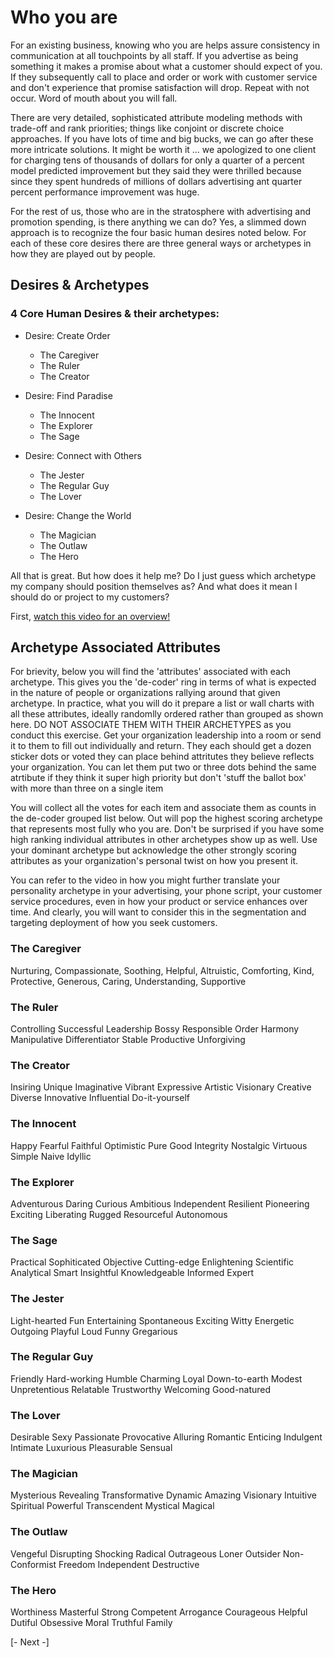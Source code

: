 
# Who you are

For an existing business, knowing who you are helps assure consistency in communication at all touchpoints by all staff.   If you advertise as being something it makes a promise about what a customer should expect of you.  If they subsequently call to place and order or work with customer service and don't experience that promise satisfaction will drop.  Repeat with not occur.  Word of mouth about you will fall.

There are very detailed, sophisticated attribute modeling methods with trade-off and rank priorities; things like conjoint or discrete choice approaches.  If you have lots of time and big bucks, we can go after these more intricate solutions.  It might be worth it ... we apologized to one client for charging tens of thousands of dollars for only a quarter of a percent model predicted improvement but they said they were thrilled because since they spent hundreds of millions of dollars advertising ant quarter percent performance improvement was huge.

For the rest of us, those who are in the stratosphere with advertising and promotion spending, is there anything we can do?  Yes, a slimmed down approach is to recognize the four basic human desires noted below.  For each of these core desires there are three general ways or archetypes in how they are played out by people.  

## Desires & Archetypes

### 4 Core Human Desires & their archetypes:

- Desire: Create Order

  - The Caregiver
  - The Ruler
  - The Creator

- Desire: Find Paradise

  - The Innocent
  - The Explorer
  - The Sage

- Desire: Connect with Others

  - The Jester
  - The Regular Guy
  - The Lover

- Desire: Change the World

  - The Magician
  - The Outlaw
  - The Hero


All that is great.  But how does it help me?  Do I just guess which archetype my company should position themselves as?  And what does it mean I should do or project to my customers?

First, [watch this video for an overview!](https://www.youtube.com/watch?v=YgrQGRtkKvc&t=20s)



## Archetype Associated Attributes

For brievity, below you will find the 'attributes' associated with each archetype.  This gives you the 'de-coder' ring in terms of what is expected in the nature of people or organizations rallying around that given archetype.  In practice, what you will do it prepare a list or wall charts with all these attributes, ideally randomlly ordered rather than grouped as shown here.  DO NOT ASSOCIATE THEM WITH THEIR ARCHETYPES as you conduct this exercise.  Get your organization leadership into a room or send it to them to fill out individually and return.  They each should get a dozen sticker dots or voted they can place behind attritutes they believe reflects your organization.  You can let them put two or three dots behind the same atrtibute if they think it super high priority but don't 'stuff the ballot box' with more than three on a single item

You will collect all the votes for each item and associate them as counts in the de-coder grouped list below.  Out will pop the highest scoring archetype that represents most fully who you are.  Don't be surprised if you have some high ranking individual attributes in other archetypes show up as well.  Use your dominant archetype but acknowledge the other strongly scoring attributes as your organization's personal twist on how you present it.

You can refer to the video in how you might further translate your personality archetype in your advertising, your phone script, your customer service procedures, even in how your product or service enhances over time.  And clearly, you will want to consider this in the segmentation and targeting deployment of how you seek customers.


### The Caregiver

Nurturing, 
Compassionate, 
Soothing, 
Helpful, 
Altruistic, 
Comforting, 
Kind, 
Protective, 
Generous, 
Caring, 
Understanding, 
Supportive


### The Ruler

Controlling
Successful
Leadership
Bossy
Responsible
Order
Harmony
Manipulative
Differentiator
Stable
Productive
Unforgiving


### The Creator

Insiring
Unique
Imaginative
Vibrant
Expressive
Artistic
Visionary
Creative
Diverse
Innovative
Influential
Do-it-yourself


### The Innocent

Happy
Fearful
Faithful
Optimistic
Pure
Good
Integrity
Nostalgic
Virtuous
Simple
Naive
Idyllic


### The Explorer

Adventurous
Daring
Curious
Ambitious
Independent
Resilient
Pioneering
Exciting
Liberating
Rugged
Resourceful
Autonomous

### The Sage

Practical
Sophiticated
Objective
Cutting-edge
Enlightening
Scientific
Analytical
Smart
Insightful
Knowledgeable
Informed
Expert

### The Jester

Light-hearted
Fun
Entertaining
Spontaneous
Exciting
Witty
Energetic
Outgoing
Playful
Loud
Funny
Gregarious


### The Regular Guy

Friendly
Hard-working
Humble
Charming
Loyal
Down-to-earth
Modest
Unpretentious
Relatable
Trustworthy
Welcoming
Good-natured


### The Lover

Desirable
Sexy
Passionate
Provocative
Alluring
Romantic
Enticing
Indulgent
Intimate
Luxurious
Pleasurable
Sensual


### The Magician

Mysterious
Revealing
Transformative
Dynamic
Amazing
Visionary
Intuitive
Spiritual
Powerful
Transcendent
Mystical
Magical


### The Outlaw

Vengeful
Disrupting
Shocking
Radical
Outrageous
Loner
Outsider
Non-Conformist
Freedom
Independent
Destructive


### The Hero

Worthiness
Masterful
Strong
Competent
Arrogance
Courageous
Helpful
Dutiful
Obsessive
Moral
Truthful
Family



[- Next -]
